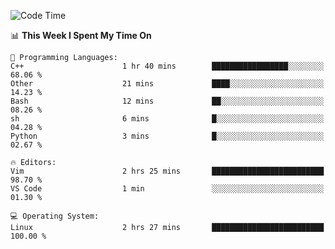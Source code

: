 <!-- [![Top Langs](https://github-readme-stats.vercel.app/api/top-langs/?username=gagahsyuja&theme=dracula&hide_border=true&border_radius=7)](https://github.com/anuraghazra/github-readme-stats) -->

<!--START_SECTION:waka-->
![Code Time](http://img.shields.io/badge/Code%20Time-103%20hrs%209%20mins-blue)

📊 **This Week I Spent My Time On** 

```text
💬 Programming Languages: 
C++                      1 hr 40 mins        █████████████████░░░░░░░░   68.06 % 
Other                    21 mins             ████░░░░░░░░░░░░░░░░░░░░░   14.23 % 
Bash                     12 mins             ██░░░░░░░░░░░░░░░░░░░░░░░   08.26 % 
sh                       6 mins              █░░░░░░░░░░░░░░░░░░░░░░░░   04.28 % 
Python                   3 mins              █░░░░░░░░░░░░░░░░░░░░░░░░   02.67 % 

🔥 Editors: 
Vim                      2 hrs 25 mins       █████████████████████████   98.70 % 
VS Code                  1 min               ░░░░░░░░░░░░░░░░░░░░░░░░░   01.30 % 

💻 Operating System: 
Linux                    2 hrs 27 mins       █████████████████████████   100.00 % 
```


<!--END_SECTION:waka-->

